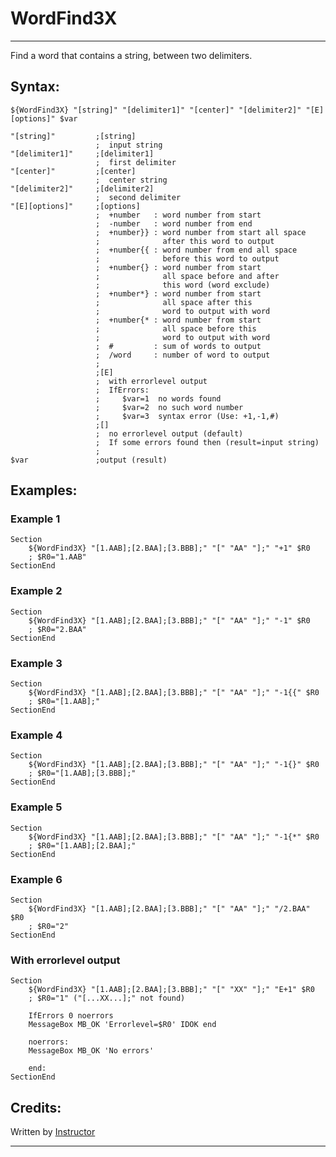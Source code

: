 # WordFind3X

---

Find a word that contains a string, between two delimiters.

## Syntax:

	${WordFind3X} "[string]" "[delimiter1]" "[center]" "[delimiter2]" "[E][options]" $var

	"[string]"         ;[string]
	                   ;  input string
	"[delimiter1]"     ;[delimiter1]
	                   ;  first delimiter
	"[center]"         ;[center]
	                   ;  center string
	"[delimiter2]"     ;[delimiter2]
	                   ;  second delimiter
	"[E][options]"     ;[options]
	                   ;  +number   : word number from start
	                   ;  -number   : word number from end
	                   ;  +number}} : word number from start all space
	                   ;              after this word to output
	                   ;  +number{{ : word number from end all space
	                   ;              before this word to output
	                   ;  +number{} : word number from start
	                   ;              all space before and after
	                   ;              this word (word exclude)
	                   ;  +number*} : word number from start
	                   ;              all space after this
	                   ;              word to output with word
	                   ;  +number{* : word number from start
	                   ;              all space before this
	                   ;              word to output with word
	                   ;  #         : sum of words to output
	                   ;  /word     : number of word to output
	                   ;
	                   ;[E]
	                   ;  with errorlevel output
	                   ;  IfErrors:
	                   ;     $var=1  no words found
	                   ;     $var=2  no such word number
	                   ;     $var=3  syntax error (Use: +1,-1,#)
	                   ;[]
	                   ;  no errorlevel output (default)
	                   ;  If some errors found then (result=input string)
	                   ;
	$var               ;output (result)

## Examples:

### Example 1

	Section
		${WordFind3X} "[1.AAB];[2.BAA];[3.BBB];" "[" "AA" "];" "+1" $R0
		; $R0="1.AAB"
	SectionEnd

### Example 2

	Section
		${WordFind3X} "[1.AAB];[2.BAA];[3.BBB];" "[" "AA" "];" "-1" $R0
		; $R0="2.BAA"
	SectionEnd

### Example 3

	Section
		${WordFind3X} "[1.AAB];[2.BAA];[3.BBB];" "[" "AA" "];" "-1{{" $R0
		; $R0="[1.AAB];"
	SectionEnd

### Example 4

	Section
		${WordFind3X} "[1.AAB];[2.BAA];[3.BBB];" "[" "AA" "];" "-1{}" $R0
		; $R0="[1.AAB];[3.BBB];"
	SectionEnd

### Example 5

	Section
		${WordFind3X} "[1.AAB];[2.BAA];[3.BBB];" "[" "AA" "];" "-1{*" $R0
		; $R0="[1.AAB];[2.BAA];"
	SectionEnd

### Example 6

	Section
		${WordFind3X} "[1.AAB];[2.BAA];[3.BBB];" "[" "AA" "];" "/2.BAA" $R0
		; $R0="2"
	SectionEnd

### With errorlevel output

	Section
		${WordFind3X} "[1.AAB];[2.BAA];[3.BBB];" "[" "XX" "];" "E+1" $R0
		; $R0="1" ("[...XX...];" not found)

		IfErrors 0 noerrors
		MessageBox MB_OK 'Errorlevel=$R0' IDOK end

		noerrors:
		MessageBox MB_OK 'No errors'

		end:
	SectionEnd

## Credits:

Written by [Instructor][1]

---

[1]: http://nsis.sourceforge.net/User:Instructor